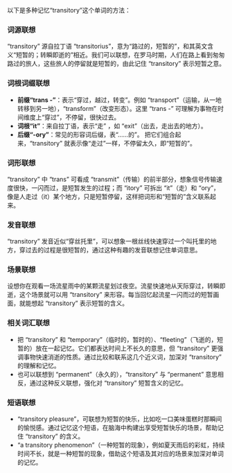 以下是多种记忆“transitory”这个单词的方法：

### 词源联想
“transitory” 源自拉丁语 “transitorius”，意为“路过的，短暂的”，和其英文含义“短暂的；转瞬即逝的”相近。我们可以联想，在罗马时期，人们在路上看到匆匆路过的旅人，这些旅人的停留就是短暂的，由此记住 “transitory” 表示短暂之意。

### 词根词缀联想
 - **前缀“trans -”**：表示“穿过，越过，转变”。例如 “transport”（运输，从一地转移到另一地），“transform”（改变形态）。这里 “trans -” 可理解为事物在时间维度上“穿过”，不停留，很快过去。
 - **词根“it”**：来自拉丁语，表示“走” ，如 “exit”（出去，走出去的地方）。
 - **后缀“-ory”**：常见的形容词后缀，表“……的”。 
 把它们组合起来，“transitory” 就表示像“走过”一样，不停留太久，即“短暂的”。

### 词形联想
“transitory” 中 “trans” 可看成 “transmit”（传输）的前半部分，想象信号传输速度很快，一闪而过，是短暂发生的过程；而 “itory” 可拆出 “it”（走）和 “ory”，像是人走过（it）某个地方，只是短暂停留，这样把词形和“短暂的”含义联系起来。

### 发音联想
“transitory” 发音近似“穿丝托里”，可以想象一根丝线快速穿过一个叫托里的地方，穿过去的过程是很短暂的，通过这种有趣的发音联想记住单词意思。

### 场景联想
设想你在观看一场流星雨中的某颗流星划过夜空。流星快速地从天际穿过，转瞬即逝，这个场景就可以用 “transitory” 来形容。每当回忆起流星一闪而过的短暂画面，就能想起 “transitory” 表示短暂的含义。

### 相关词汇联想
 - 把 “transitory” 和 “temporary”（临时的，暂时的）、“fleeting”（飞逝的，短暂的）放在一起记忆。它们都表达时间上不长久的意思，但 “transitory” 更强调事物快速消逝的性质。通过比较和联系这几个近义词，加深对 “transitory” 的理解和记忆。
 - 也可以联想到 “permanent”（永久的），“transitory” 与 “permanent” 意思相反，通过这种反义联想，强化对 “transitory” 短暂含义的记忆。

### 短语联想
 - “transitory pleasure”，可联想为短暂的快乐，比如吃一口美味蛋糕时那瞬间的愉悦感。通过记忆这个短语，在脑海中构建出享受短暂快乐的场景，帮助记住 “transitory” 的含义。
 - “a transitory phenomenon”（一种短暂的现象），例如夏天雨后的彩虹，持续时间不长，就是一种短暂的现象，借助这个短语及其对应的场景来加深对单词的记忆。 